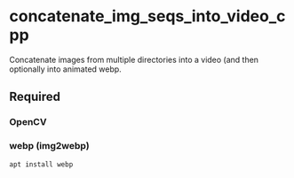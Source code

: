 # concatenate_img_seqs_into_video_cpp
Concatenate images from multiple directories into a video (and then optionally into animated webp.
## Required
  ### OpenCV
  ### webp (img2webp)
  ```console
apt install webp
  ```
